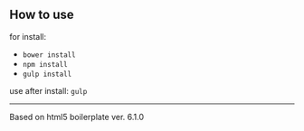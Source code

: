 ﻿## How to use ##

for install:
- `bower install`
- `npm install`
- `gulp install`

use after install:
`gulp`

___
Based on html5 boilerplate ver. 6.1.0